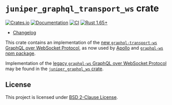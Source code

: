 `juniper_graphql_transport_ws` crate
====================================

[![Crates.io](https://img.shields.io/crates/v/juniper_graphql_transport_ws.svg?maxAge=2592000)](https://crates.io/crates/juniper_graphql_transport_ws)
[![Documentation](https://docs.rs/juniper_graphql_transport_ws/badge.svg)](https://docs.rs/juniper_graphql_transport_ws)
[![CI](https://github.com/graphql-rust/juniper/workflows/CI/badge.svg?branch=master "CI")](https://github.com/graphql-rust/juniper/actions?query=workflow%3ACI+branch%3Amaster)
[![Rust 1.65+](https://img.shields.io/badge/rustc-1.65+-lightgray.svg "Rust 1.65+")](https://blog.rust-lang.org/2022/11/03/Rust-1.65.0.html)

- [Changelog](https://github.com/graphql-rust/juniper/blob/master/juniper_graphql_transport_ws/CHANGELOG.md)

This crate contains an implementation of the [new `graphql-transport-ws` GraphQL over WebSocket Protocol][new], as now used by [Apollo] and [`graphql-ws` npm package].

Implementation of the [legacy `graphql-ws` GraphQL over WebSocket Protocol][old] may be found in the [`juniper_graphql_ws` crate].




## License

This project is licensed under [BSD 2-Clause License](https://github.com/graphql-rust/juniper/blob/master/juniper_graphql_transport_ws/LICENSE).




[`graphql-ws` npm package]: https://npmjs.com/package/graphql-ws
[`juniper_graphql_ws` crate]: https://docs.rs/juniper_graphql_ws
[Apollo]: https://www.apollographql.com
[new]: https://github.com/enisdenjo/graphql-ws/blob/v5.14.0/PROTOCOL.md
[old]: https://github.com/apollographql/subscriptions-transport-ws/blob/v0.11.0/PROTOCOL.md
